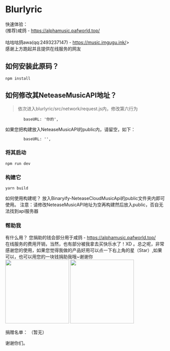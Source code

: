 # Blurlyric

快速体验：<br>
<a herf="https://alphamusic.pafworld.top/">(推荐)咸鸽 - https://alphamusic.pafworld.top/</a><br>
<br>
<a herf="https://music.imgugu.ink/">咕咕咕鸽awa(qq:2493237147) - https://music.imgugu.ink/</a>><br>
感谢上方跑起并且提供在线服务的网友


## 如何安装此原码？
```
npm install
```
## 如何修改其NeteaseMusicAPI地址？
> 依次进入blurlyric/src/network/request.js内，修改第六行为
```
        baseURL: '你的',
```
如果您把构建放入NeteaseMusicAPI的public内，请留空，如下：
```
        baseURL: '',
```

### 将其启动
```
npm run dev
```

### 构建它
```
yarn build
```

如何使用构建呢？
放入<a herf="https://github.com/Binaryify/NeteaseCloudMusicApi">Binaryify-NeteaseCloudMusicApi</a>的public文件夹内即可使用。
注意：请修改NeteaseMusicAPI地址为空再构建然后放入public，否自无法找到api服务器

### 帮助我
有什么用？ 您捐助的钱会部分用于<a herf="https://alphamusic.pafworld.top/">咸鸽 - https://alphamusic.pafworld.top/</a><br>在线服务的费用开销，当然，也有部分被我拿去买快乐水了！XD 。总之呢，非常感谢您的使用，如果您觉得我做的产品好用可以点一下右上角的星（Star）,如果可以，也可以用您的一块钱捐助我哦~谢谢你<br>
<img style="width: 200px" src="https://gozaoo.github.io/image/zfbSK.jpg">
<img style="width: 200px" src="https://gozaoo.github.io/image/wxSK.png"><br>

捐赠名单：
（暂无）

谢谢你们。
